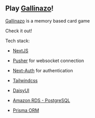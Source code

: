 ## Play [Gallinazo](https://gallinazo.vercel.app/)!

[Gallinazo](https://gallinazo.vercel.app/) is a memory based card game

Check it out!

Tech stack:

* [NextJS](https://nextjs.org/)

* [Pusher](https://pusher.com/) for websocket connection

* [Next-Auth](https://next-auth.js.org/) for authentication

* [Tailwindcss](https://tailwindcss.com/)

* [DaisyUI](https://daisyui.com/)

* [Amazon RDS - PostgreSQL](https://aws.amazon.com/pt/rds/)

* [Prisma ORM](https://www.prisma.io/)







